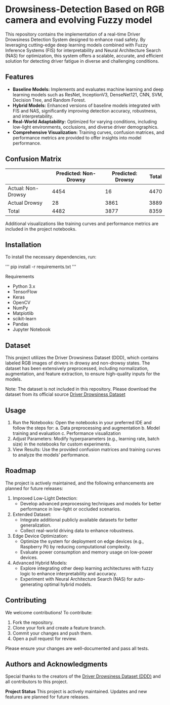 # Drowsiness-Detection Based on RGB camera and evolving Fuzzy model
This repository contains the implementation of a real-time Driver Drowsiness Detection System designed to enhance road safety. By leveraging cutting-edge deep learning models combined with Fuzzy Inference Systems (FIS) for interpretability and Neural Architecture Search (NAS) for optimization, this system offers a scalable, accurate, and efficient solution for detecting driver fatigue in diverse and challenging conditions.

## Features
- **Baseline Models:** Implements and evaluates machine learning and deep learning models such as ResNet, InceptionV3, DenseNet121,         CNN, SVM, Decision Tree, and Random Forest.
- **Hybrid Models:** Enhanced versions of baseline models integrated with FIS and NAS, significantly improving detection accuracy,         robustness, and interpretability.
- **Real-World Adaptability:** Optimized for varying conditions, including low-light environments, occlusions, and diverse driver         demographics.
- **Comprehensive Visualization:** Training curves, confusion matrices, and performance metrics are provided to offer insights into         model performance.

## Confusion Matrix
| | Predicted: Non-Drowsy |	Predicted: Drowsy | Total |
|--------------------|---------------------| ----------------- | ----- |
| Actual: Non-Drowsy | 4454 | 16 | 4470 |
| Actual Drowsy| 28 | 3861 | 3889 |
| Total| 4482 | 3877 | 8359 |

Additional visualizations like training curves and performance metrics are included in the project notebooks.

## Installation
To install the necessary dependencies, run:

'''
pip install -r requirements.txt
'''

Requirements
- Python 3.x
- TensorFlow
- Keras
- OpenCV
- NumPy
- Matplotlib
- scikit-learn
- Pandas
- Jupyter Notebook

## Dataset
This project utilizes the Driver Drowsiness Dataset (DDD), which contains labeled RGB images of drivers in drowsy and non-drowsy states. The dataset has been extensively preprocessed, including normalization, augmentation, and feature extraction, to ensure high-quality inputs for the models.

Note: The dataset is not included in this repository. Please download the dataset from its official source [Driver Drowsiness Dataset](https://www.kaggle.com/datasets/ismailnasri20/driver-drowsiness-dataset-ddd/data)

## Usage
1. Run the Notebooks: Open the notebooks in your preferred IDE and follow the steps for:
    a. Data preprocessing and augmentation
    b. Model training and evaluation
    c. Performance visualization
2. Adjust Parameters: Modify hyperparameters (e.g., learning rate, batch size) in the notebooks for custom experiments.
3. View Results: Use the provided confusion matrices and training curves to analyze the models’ performance.

## Roadmap
The project is actively maintained, and the following enhancements are planned for future releases:

1. Improved Low-Light Detection:
    - Develop advanced preprocessing techniques and models for better performance in low-light or occluded scenarios.
2. Extended Dataset:
    - Integrate additional publicly available datasets for better generalization.
    - Collect real-world driving data to enhance robustness.
3. Edge Device Optimization:
    - Optimize the system for deployment on edge devices (e.g., Raspberry Pi) by reducing computational complexity.
    - Evaluate power consumption and memory usage on low-power devices.
4. Advanced Hybrid Models:
    - Explore integrating other deep learning architectures with fuzzy logic to enhance interpretability and accuracy.
    - Experiment with Neural Architecture Search (NAS) for auto-generating optimal hybrid models.

## Contributing
We welcome contributions! To contribute:

1. Fork the repository.
2. Clone your fork and create a feature branch.
3. Commit your changes and push them.
4. Open a pull request for review.

Please ensure your changes are well-documented and pass all tests.

## Authors and Acknowledgments
Special thanks to the creators of the [Driver Drowsiness Dataset (DDD)](https://www.kaggle.com/datasets/ismailnasri20/driver-drowsiness-dataset-ddd/data) and all contributors to this project.


**Project Status**
This project is actively maintained. Updates and new features are planned for future releases.


